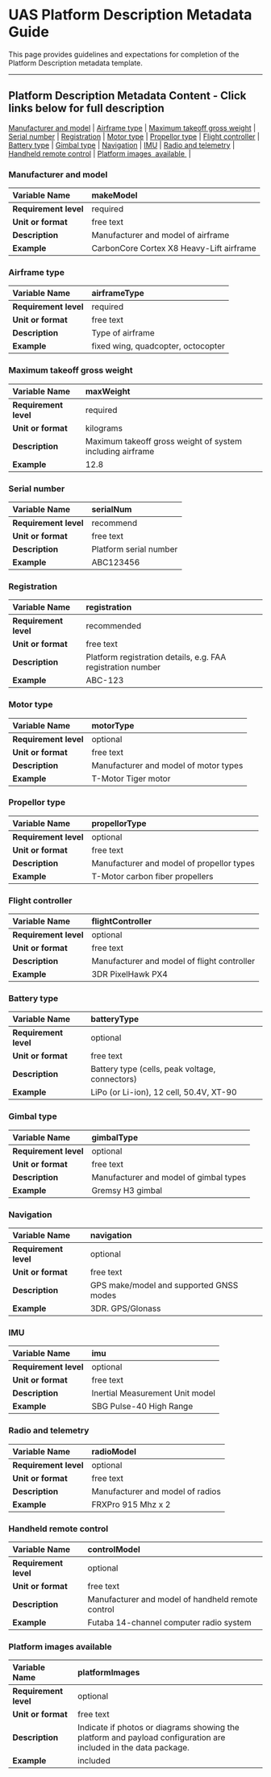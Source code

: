 # UAS Platform Description Metadata Guide

This page provides guidelines and expectations for completion of the Platform Description metadata template. 

---  
## Platform Description Metadata Content - Click links below for full description

[Manufacturer and model](#Manufacturer-and-model) |
[Airframe type](#Airframe-type) |
[Maximum takeoff gross weight](#Maximum-takeoff-gross-weight) |
[Serial number](#Serial-number) |
[Registration](#Registration) |
[Motor type](#Motor-type) |
[Propellor type](#Propellor-type) |
[Flight controller](#Flight-controller) |
[Battery type](#Battery-type) |
[Gimbal type](#Gimbal-Type) |
[Navigation](#Navigation) |
[IMU](#IMU) |
[Radio and telemetry](#Radio-and-telemetry) |
[Handheld remote control](#Handheld-remote-control) |
[Platform images  available ](#Platform-images-available) |

### Manufacturer and model
|**Variable Name**|makeModel|
|:----------------------------------------------------|:----------------------------------------------------|
|**Requirement level**|required|
|**Unit or format**|free text|
|**Description**|Manufacturer and model of airframe|
|**Example**|CarbonCore Cortex X8 Heavy-Lift airframe|


### Airframe type
|**Variable Name**|airframeType|
|:----------------------------------------------------|:----------------------------------------------------|
|**Requirement level**|required|
|**Unit or format**|free text|
|**Description**|Type of airframe|
|**Example**|fixed wing, quadcopter, octocopter|


### Maximum takeoff gross weight
|**Variable Name**|maxWeight|
|:----------------------------------------------------|:----------------------------------------------------|
|**Requirement level**|required|
|**Unit or format**|kilograms|
|**Description**|Maximum takeoff gross weight of system including airframe|
|**Example**|12.8|


### Serial number
|**Variable Name**|serialNum|
|:----------------------------------------------------|:----------------------------------------------------|
|**Requirement level**|recommend|
|**Unit or format**|free text|
|**Description**|Platform serial number|
|**Example**|ABC123456|


### Registration
|**Variable Name**|registration|
|:----------------------------------------------------|:----------------------------------------------------|
|**Requirement level**|recommended|
|**Unit or format**|free text|
|**Description**|Platform registration details, e.g. FAA registration number|
|**Example**|ABC-123|


### Motor type
|**Variable Name**|motorType|
|:----------------------------------------------------|:----------------------------------------------------|
|**Requirement level**|optional|
|**Unit or format**|free text|
|**Description**|Manufacturer and model of motor types|
|**Example**|T-Motor Tiger motor|


### Propellor type
|**Variable Name**|propellorType|
|:----------------------------------------------------|:----------------------------------------------------|
|**Requirement level**|optional|
|**Unit or format**|free text|
|**Description**|Manufacturer and model of propellor types|
|**Example**|T-Motor carbon fiber propellers|


### Flight controller
|**Variable Name**|flightController|
|:----------------------------------------------------|:----------------------------------------------------|
|**Requirement level**|optional|
|**Unit or format**|free text|
|**Description**|Manufacturer and model of flight controller|
|**Example**|3DR PixelHawk PX4|


### Battery type
|**Variable Name**|batteryType|
|:----------------------------------------------------|:----------------------------------------------------|
|**Requirement level**|optional|
|**Unit or format**|free text|
|**Description**|Battery type (cells, peak voltage, connectors)|
|**Example**|LiPo (or Li-ion), 12 cell, 50.4V, XT-90|


### Gimbal type
|**Variable Name**|gimbalType|
|:----------------------------------------------------|:----------------------------------------------------|
|**Requirement level**|optional|
|**Unit or format**|free text|
|**Description**|Manufacturer and model of gimbal types|
|**Example**|Gremsy H3 gimbal|


### Navigation
|**Variable Name**|navigation|
|:----------------------------------------------------|:----------------------------------------------------|
|**Requirement level**|optional|
|**Unit or format**|free text|
|**Description**|GPS make/model and supported GNSS modes|
|**Example**|3DR. GPS/Glonass|


### IMU
|**Variable Name**|imu|
|:----------------------------------------------------|:----------------------------------------------------|
|**Requirement level**|optional|
|**Unit or format**|free text|
|**Description**|Inertial Measurement Unit model|
|**Example**|SBG Pulse-40 High Range|


### Radio and telemetry
|**Variable Name**|radioModel|
|:----------------------------------------------------|:----------------------------------------------------|
|**Requirement level**|optional|
|**Unit or format**|free text|
|**Description**|Manufacturer and model of radios|
|**Example**|FRXPro 915 Mhz x 2|


### Handheld remote control
|**Variable Name**|controlModel|
|:----------------------------------------------------|:----------------------------------------------------|
|**Requirement level**|optional|
|**Unit or format**|free text|
|**Description**|Manufacturer and model of handheld remote control|
|**Example**|Futaba 14-channel computer radio system|


### Platform images available
|**Variable Name**|platformImages|
|:----------------------------------------------------|:----------------------------------------------------|
|**Requirement level**|optional|
|**Unit or format**|free text|
|**Description**|Indicate if photos or diagrams showing the platform and payload configuration are included in the data package.|
|**Example**|included|
